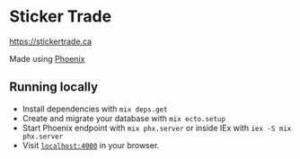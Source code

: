 # Sticker Trade

https://stickertrade.ca

Made using [Phoenix](https://www.phoenixframework.org)

## Running locally

  * Install dependencies with `mix deps.get`
  * Create and migrate your database with `mix ecto.setup`
  * Start Phoenix endpoint with `mix phx.server` or inside IEx with `iex -S mix phx.server`
  * Visit [`localhost:4000`](http://localhost:4000) in your browser.
